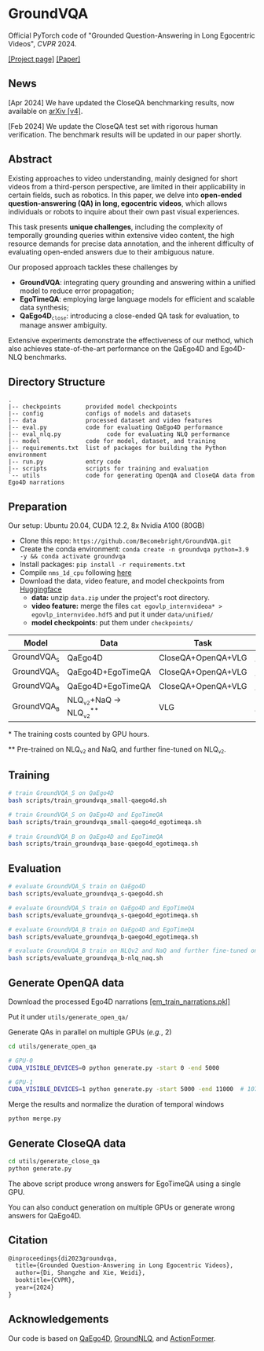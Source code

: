 # GroundVQA

Official PyTorch code of "Grounded Question-Answering in Long Egocentric Videos", *CVPR* 2024.

[[Project page]](https://dszdsz.cn/GroundVQA/index.html) [[Paper]](https://arxiv.org/abs/2312.06505)

## News

[Apr 2024] We have updated the CloseQA benchmarking results, now available on [arXiv [v4]](https://arxiv.org/pdf/2312.06505).

[Feb 2024] We update the CloseQA test set with rigorous human verification. The benchmark results will be updated in our paper shortly.

## Abstract

Existing approaches to video understanding, mainly designed for short videos from a third-person perspective, are limited in their applicability in certain fields, such as robotics. In this paper, we delve into **open-ended question-answering (QA) in long, egocentric videos**, which allows individuals or robots to inquire about their own past visual experiences. 

This task presents **unique challenges**, including the complexity of temporally grounding queries within extensive video content, the high resource demands for precise data annotation, and the inherent difficulty of evaluating open-ended answers due to their ambiguous nature. 

Our proposed approach tackles these challenges by 

- **GroundVQA**: integrating query grounding and answering within a unified model to reduce error propagation;
- **EgoTimeQA**: employing large language models for efficient and scalable data synthesis;
- **QaEgo4D**$`_\texttt{close}`$: introducing a close-ended QA task for evaluation, to manage answer ambiguity.

Extensive experiments demonstrate the effectiveness of our method, which also achieves state-of-the-art performance on the QaEgo4D and Ego4D-NLQ benchmarks.

## Directory Structure

```
.
|-- checkpoints       provided model checkpoints
|-- config            configs of models and datasets
|-- data              processed dataset and video features
|-- eval.py           code for evaluating QaEgo4D performance
|-- eval_nlq.py				code for evaluating NLQ performance
|-- model             code for model, dataset, and training
|-- requirements.txt  list of packages for building the Python environment
|-- run.py            entry code
|-- scripts           scripts for training and evaluation
`-- utils             code for generating OpenQA and CloseQA data from Ego4D narrations
```

## Preparation

Our setup: Ubuntu 20.04, CUDA 12.2, 8x Nvidia A100 (80GB)

- Clone this repo: `https://github.com/Becomebright/GroundVQA.git`
- Create the conda environment: `conda create -n groundvqa python=3.9 -y && conda activate groundvqa`
- Install packages: `pip install -r requirements.txt`
- Compile `nms_1d_cpu` following [here](https://github.com/happyharrycn/actionformer_release/blob/main/INSTALL.md)
- Download the data, video feature, and model checkpoints from [Huggingface](https://huggingface.co/Becomebright/GroundVQA)
  - **data:** unzip `data.zip` under the project's root directory.
  - **video feature:** merge the files `cat egovlp_internvideoa* > egovlp_internvideo.hdf5` and put it under `data/unified/`
  - **model checkpoints**: put them under `checkpoints/`

| Model                           | Data                                                         | Task                   | NLQ$`_\texttt{v2}`$                                          | QaEgo4D                                                      | Cost$`^{*}`$ |
| ------------------------------- | ------------------------------------------------------------ | ---------------------- | ------------------------------------------------------------ | ------------------------------------------------------------ | ----------------- |
| $`\text{GroundVQA}_\texttt{S}`$ | QaEgo4D                                                      | CloseQA+OpenQA+VLG | [[val_R1_03=11.0]](https://huggingface.co/Becomebright/GroundVQA/blob/main/GroundVQA_S-QaEgo4D-COV-val_R1_03%3D11.0.ckpt) | [[test_ROUGE=29.0]](https://huggingface.co/Becomebright/GroundVQA/blob/main/GroundVQA_S-QaEgo4D-COV-test_ROUGE%3D29.0.ckpt) | 7              |
| $`\text{GroundVQA}_\texttt{S}`$ | QaEgo4D+EgoTimeQA                                          | CloseQA+OpenQA+VLG | [[val_R1_03=23.3]](https://huggingface.co/Becomebright/GroundVQA/blob/main/GroundVQA_S-QaEgo4D_EgoTimeQA-COV-val_R1_03%3D23.3.ckpt) | [[test_ROUGE=30.2]](https://huggingface.co/Becomebright/GroundVQA/blob/main/GroundVQA_S-QaEgo4D_EgoTimeQA-COV-test_ROUGE%3D30.2.ckpt) | 150            |
| $`\text{GroundVQA}_\texttt{B}`$ | QaEgo4D+EgoTimeQA                                          | CloseQA+OpenQA+VLG | [[val_R1_03=25.6]](https://huggingface.co/Becomebright/GroundVQA/blob/main/GroundVQA_B-QaEgo4D_EgoTimeQA-COV-val_R1_03%3D25.6.ckpt) | [[test_ROUGE=30.4]](https://huggingface.co/Becomebright/GroundVQA/blob/main/GroundVQA_B-QaEgo4D_EgoTimeQA-COV-test_ROUGE%3D30.4.ckpt) | 350            |
| $`\text{GroundVQA}_\texttt{B}`$ | NLQ$`_\texttt{v2}`$+NaQ $\rightarrow$ NLQ$`_\texttt{v2}`$$`^{**}`$ | VLG                    | [[val_R1_03=29.7]](https://huggingface.co/Becomebright/GroundVQA/blob/main/GroundVQA_B-NLQ_NaQ-finetune_NLQ-VLG-val_R1_03%3D29.7.ckpt) | -                                                            | 700            |

\* The training costs counted by GPU hours.

** Pre-trained on NLQ$`_\texttt{v2}`$ and NaQ, and further fine-tuned on NLQ$`_\texttt{v2}`$​.

## Training

```bash
# train GroundVQA_S on QaEgo4D
bash scripts/train_groundvqa_small-qaego4d.sh

# train GroundVQA_S on QaEgo4D and EgoTimeQA
bash scripts/train_groundvqa_small-qaego4d_egotimeqa.sh
    
# train GroundVQA_B on QaEgo4D and EgoTimeQA
bash scripts/train_groundvqa_base-qaego4d_egotimeqa.sh
```

## Evaluation

```bash
# evaluate GroundVQA_S train on QaEgo4D
bash scripts/evaluate_groundvqa_s-qaego4d.sh

# evaluate GroundVQA_S train on QaEgo4D and EgoTimeQA
bash scripts/evaluate_groundvqa_s-qaego4d_egotimeqa.sh

# evaluate GroundVQA_B train on QaEgo4D and EgoTimeQA
bash scripts/evaluate_groundvqa_b-qaego4d_egotimeqa.sh

# evaluate GroundVQA_B train on NLQv2 and NaQ and further fine-tuned on NLQv2
bash scripts/evaluate_groundvqa_b-nlq_naq.sh
```

## Generate OpenQA data

Download the processed Ego4D narrations [[em_train_narrations.pkl]](https://huggingface.co/Becomebright/GroundVQA/blob/main/em_train_narrations.pkl)

Put it under `utils/generate_open_qa/`

Generate QAs in parallel on multiple GPUs (*e.g.*, 2)

```bash
cd utils/generate_open_qa

# GPU-0
CUDA_VISIBLE_DEVICES=0 python generate.py -start 0 -end 5000

# GPU-1
CUDA_VISIBLE_DEVICES=1 python generate.py -start 5000 -end 11000  # 10777 clips in total
```

Merge the results and normalize the duration of temporal windows

```bash
python merge.py
```

## Generate CloseQA data

```bash
cd utils/generate_close_qa
python generate.py
```

The above script produce wrong answers for EgoTimeQA using a single GPU.

You can also conduct generation on multiple GPUs or generate wrong answers for QaEgo4D.

## Citation

```latex
@inproceedings{di2023groundvqa,
  title={Grounded Question-Answering in Long Egocentric Videos},
  author={Di, Shangzhe and Xie, Weidi},
  booktitle={CVPR},
  year={2024}
}
```

## Acknowledgements

Our code is based on [QaEgo4D](https://github.com/lbaermann/qaego4d), [GroundNLQ](https://github.com/houzhijian/GroundNLQ), and [ActionFormer](https://github.com/happyharrycn/actionformer_release).
